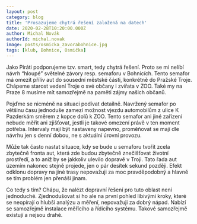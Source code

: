 ```yaml
---
layout: post
category: blog
title: 'Prosazujeme chytrá řešení založená na datech'
date: 2020-02-28T10:20:00.000Z
author: Michal Novák
authorId: michal.novak
image: posts/osmicka_zavorabohnice.jpg
tags: [klub, Bohnice, Osmička]
---
```



Jako Piráti podporujeme tzv. smart, tedy chytrá řešení. Proto se mi nelíbí návrh “hloupé” světelné závory resp. semaforu v Bohnicích. Tento semafor má omezit příliv aut do sousední
městské části, konkrétně do Pražské Troje. Chápeme starost vedení Troje o své občany i zvířata v ZOO. Také my na Praze 8 musíme mít samozřejmě na paměti zájmy našich občanů.

Pojďme se nicméně na situaci podívat detailně. Navržený semafor po většinu času jednoduše zamezí možnost vjezdu automobilům z ulice K Pazderkám směrem z kopce dolů k ZOO. Tento semafor ani jiné zařízení nebude měřit ani zjišťovat, jestli je takové omezení právě v ten moment potřeba. Intervaly mají být nastaveny napevno, proměňovat se mají dle návrhu jen s
denní dobou, ne s aktuální úrovní provozu.

Může tak často nastat situace, kdy se bude u semaforu tvořit zcela zbytečně fronta aut, která zde budou zbytečně znečišťovat životní prostředí, a to aniž by se jakkoliv ulevilo dopravě v Troji. Tato řada aut územím nakonec stejně projede, jen o pár desítek sekund později. Efekt odklonu dopravy na jiné trasy nepovažuji za moc pravděpodobný a hlavně se tím problém jen přenáší jinam.

Co tedy s tím? Chápu, že nalézt dopravní řešení pro tuto oblast není jednoduché. Zjednodušovat si ho ale na první pohled líbivými kroky, které se neopírají o hlubší analýzu a
měření, nepovažuji za dobrý nápad. Nabízí se samozřejmě instalace měřícího a řídicího systému. Takové samozřejmě existují a nejsou drahé.
